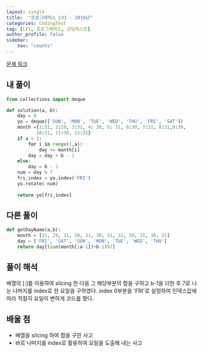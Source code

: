 ```yaml
---
layout: single
title:  "프로그래머스 LV1 - 2016년"
categories: CodingTest
tag: [LV1, 프로그래머스, 코딩테스트]
author_profile: false
sidebar: 
    nav: "counts"
---
```


[문제 링크](https://school.programmers.co.kr/learn/courses/30/lessons/12901#)

## 내 풀이
```python
from collections import deque

def solution(a, b):
    day = 0
    yo = deque(['SUN', 'MON', 'TUE', 'WED', 'THU', 'FRI', 'SAT'])
    month ={1:31, 2:29, 3:31, 4: 30, 5: 31, 6:30, 7:31, 8:31,9:30, 
           10:31, 11:30, 12:31}
    if a > 1:
        for i in range(1,a):
            day += month[i]
        day = day + b - 1
    else:
        day = b - 1
    num = day % 7
    fri_index = yo.index('FRI')
    yo.rotate(-num)
    
    return yo[fri_index]
```

## 다른 풀이
```python
def getDayName(a,b):
    month = [31, 29, 31, 30, 31, 30, 31, 31, 30, 31, 30, 31]
    day = ['FRI', 'SAT', 'SUN', 'MON', 'TUE', 'WED', 'THU']
    return day[(sum(month[:a-1])+b-1)%7]
```

## 풀이 해석
배열의 [:]를 이용하여 slicing 한 다음
그 해당부분의 합을 구하고 b-1을 더한 후 7로 나눈 나머지를
index로 한 요일을 구하였다.
index 0부분을 'FRI'로 설정하여 인덱스값에 따라 적절히 요일이 변하게 코드를 짰다.

## 배울 점
- 배열을 slicing 하여 합을 구한 사고
- 바로 나머지를 index로 활용하여 요일을 도출해 내는 사고